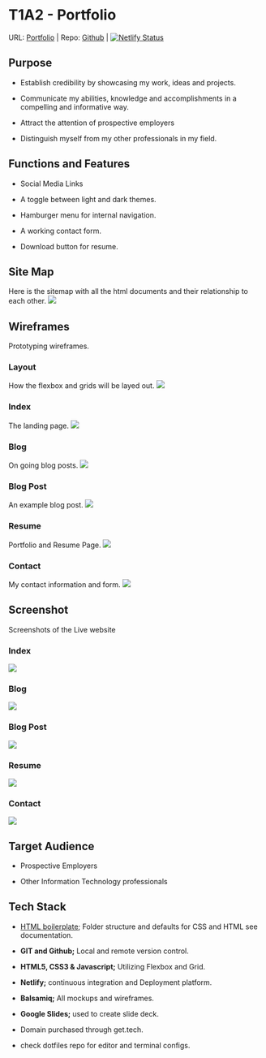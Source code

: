 # T1A2 - Portfolio
URL: [Portfolio](https://www.paynelessdev.tech) | Repo: [Github](https://github.com/PayneLessDev/portfolio) | [![Netlify Status](https://api.netlify.com/api/v1/badges/72d99ff2-d9fb-4c4f-8555-b8b374aa6b51/deploy-status)](https://app.netlify.com/sites/optimistic-varahamihira-178b69/deploys)

## Purpose
* Establish credibility by showcasing my work, ideas and projects.

* Communicate my abilities, knowledge and accomplishments in a compelling and informative way.

* Attract the attention of prospective employers

* Distinguish myself from my other professionals in my field.

## Functions and Features
* Social Media Links

* A toggle between light and dark themes.

* Hamburger menu for internal navigation.

* A working contact form.

* Download button for resume.

## Site Map
Here is the sitemap with all the html documents and their relationship to each other.
![](docs/img/Sitemap.png)

## Wireframes
Prototyping wireframes.
### Layout
How the flexbox and grids will be layed out.
![](docs/img/layout.png)
### Index
The landing page.
![](docs/img/index.png)
### Blog
On going blog posts.
![](docs/img/blog.png)
### Blog Post
An example blog post.
![](docs/img/post.png)
### Resume
Portfolio and Resume Page.
![](docs/img/resume.png)
### Contact
My contact information and form.
![](docs/img/contact.png)

## Screenshot
Screenshots of the Live website
### Index
![](docs/img/indexss.png)
### Blog
![](docs/img/blogss.png)
### Blog Post
![](docs/img/postss.png)
### Resume
![](docs/img/resumess.png)
### Contact
![](docs/img/contactss.png)

## Target Audience
* Prospective Employers

* Other Information Technology professionals

## Tech Stack
* [HTML boilerplate](https://html5boilerplate.com); Folder structure and defaults for CSS and HTML see documentation.

* **GIT and Github;** Local and remote version control.

* **HTML5, CSS3 & Javascript;** Utilizing Flexbox and Grid.

* **Netlify;** continuous integration and Deployment platform.

* **Balsamiq;** All mockups and wireframes.

* **Google Slides;** used to create slide deck.

* Domain purchased through get.tech.

* check dotfiles repo for editor and terminal configs.
